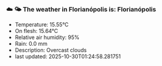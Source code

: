 ### ☁️ 🌤️  The weather in Florianópolis is: Florianópolis

- Temperature: 15.55°C
- On flesh: 15.64°C
- Relative air humidity: 95%
- Rain: 0.0 mm
- Description: Overcast clouds
- last updated: 2025-10-30T01:24:58.281751
